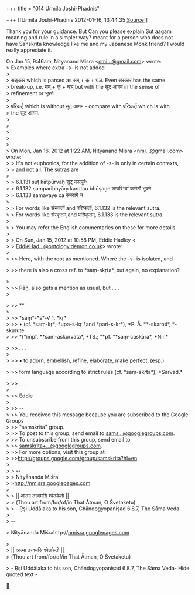 +++
title = "014 Urmila Joshi-Phadnis"

+++
[[Urmila Joshi-Phadnis	2012-01-16, 13:44:35 [Source](https://groups.google.com/g/samskrita/c/oGGB0uLn3uQ)]]



Thank you for your guidance. But Can you please explain Sut aagam  
meaning and rule in a simpler way? meant for a person who does not  
have Sanskrita knowledge like me and my Japanese Monk friend? I would  
really appreciate it.

On Jan 15, 9:46am, Nityanand Misra \<[nmi...@gmail.com]()\> wrote:  
\> Examples where extra -s- is not added  
\>  
\> सङ्कार which is parsed as सम् + कृ + घञ्. Even संस्कार has the same  
\> break-up, i.e. सम् + कृ + घञ् but with the सुट् आगम in the sense of  
\> refinement or भूषणे.  
\>  
\> परिकर्तृ which is without सुट् आगम - compare with परिष्कर्तृ which is with  
\> the सुट् आगम.  
\>  
\>  
\>  
\>  
\>  
\> On Mon, Jan 16, 2012 at 1:22 AM, Nityanand Misra \<[nmi...@gmail.com]()\> wrote:  
\> \> It's not euphonics, for the addition of -s- is only in certain contexts,  
\> \> and not all. The sutras are  
\>  
\> \> 6.1.131 suṭ kātpūrvaḥ सुट् कात्पूर्वः  
\> \> 6.1.132 samparibhyāṃ karotau bhūṣaṇe सम्परिभ्यां करोतौ भूषणे  
\> \> 6.1.133 samavāye ca समवाये च  
\>  
\> \> For words like संस्कर्ता and परिष्कर्ता, 6.1.132 is the relevant sutra.  
\> \> For words like संस्कृतम् and परिष्कृतम्, 6.1.133 is the relevant sutra.  
\>  
\> \> You may refer the English commentaries on these for more details.  
\>  
\> \> On Sun, Jan 15, 2012 at 10:58 PM, Eddie Hadley \<  
\> \> [EddieHad...@ontology.demon.co.uk]()\> wrote:  
\>  
\> \>\>  Here, with the root as mentioned. Where the -s- is isolated, and  

\> \>\> there is also a cross ref. to \*saṃ-skṛta\*, but again, no explanation?

  
\>  
\> \>\> Pāṇ. also gets a mention as usual, but . . .  
\>  

\> \>\> \*\*  
\>  
\> \>\> \*saṃ\*-\*s\*-√ 1. \*kṛ\*  
\> \>\> • (cf. \*saṃ-kṛ\*; \*upa-s-kṛ \*and \*pari-ṣ-kṛ\*), \*P. Ā. \*\*-skaroti\*, \*-skurute  
\> \>\> \*(\*impf. \*\*sam-askurvata\*, \*TS.; \*\*pf. \*\*saṃ-caskāra\*, \*Nir.\*

  
\> \>\> . . .  
\>  
\> \>\>    • to adorn, embellish, refine, elaborate, make perfect, (esp.)  

\> \>\> form language according to strict rules (cf. \*saṃ-skṛta\*), \*Sarvad.\*

  
\> \>\> . . .  
\>  
\> \>\> Eddie  
\>  
\> \>\> --  
\> \>\> You received this message because you are subscribed to the Google Groups  
\> \>\> "samskrita" group.  
\> \>\> To post to this group, send email to [sams...@googlegroups.com]().  
\> \>\> To unsubscribe from this group, send email to  
\> \>\> [samskrita+...@googlegroups.com]().  
\> \>\> For more options, visit this group at  
\> \>\><http://groups.google.com/group/samskrita?hl=en>.  
\>  
\> \> --  
\> \> Nityānanda Miśra  
\> \><http://nmisra.googlepages.com>  
\>  
\> \> \|\| आत्मा तत्त्वमसि श्वेतकेतो \|\|  
\> \> (Thou art from/for/of/in That Ātman, O Śvetaketu)  
\> \>   - Ṛṣi Uddālaka to his son, Chāndogyopaniṣad 6.8.7, The Sāma Veda  
\>  
\> --  

\> Nityānanda Miśrahttp://[nmisra.googlepages.com](http://nmisra.googlepages.com)

  
\>  
\> \|\| आत्मा तत्त्वमसि श्वेतकेतो \|\|  
\> (Thou art from/for/of/in That Ātman, O Śvetaketu)  

\>   - Ṛṣi Uddālaka to his son, Chāndogyopaniṣad 6.8.7, The Sāma Veda- Hide quoted text -



